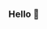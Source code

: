 ### Hello 👋

<!--
**JingFERMENT/JingFERMENT** is a ✨ _special_ ✨ repository because its `README.md` (this file) appears on your GitHub profile.

Here are some ideas to get you started:

- 🔭 I’m currently working on my portfolio website.
- 🌱 I’m currently learning PHP.
- 👯 I’m looking to collaborate as developper on the exciting projects.
- ⚡ Fun fact: I speak 3 languages fluently: Chinese, French and English.

### Tech Stack
HTML / CSS / Bootstrap / Vue.js
PHP / Javascript 
MySQL 

### Contact
- [@jingZhangFerment](https://www.linkedin.com/in/jing-ferment/) on LinkedIn

